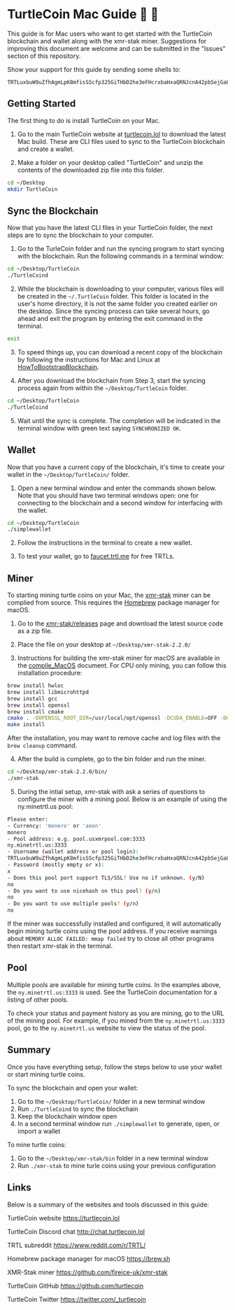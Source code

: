 # TurtleCoin Mac Guide :apple: :turtle:

This guide is for Mac users who want to get started with the TurtleCoin
blockchain and wallet along with the xmr-stak miner. Suggestions for improving
this document are welcome and can be submitted in the "Issues" section of this
repository.

Show your support for this guide by sending some shells to:

```
TRTLuxbuW9uZfhAgmLpK8mfisSScfp325GiTHbD2he3eFHcrxbaHxaQRNJcnA42pbSejGaLEcCvGCeiHDr1Frz8YC71hbWUEVYa
```

## Getting Started

The first thing to do is install TurtleCoin on your Mac.

1. Go to the main TurtleCoin website at
[turtlecoin.lol](https://turtlecoin.lol) to download the latest Mac build.
These are CLI files used to sync to the TurtleCoin blockchain and create a
wallet.

2. Make a folder on your desktop called "TurtleCoin" and unzip the contents of
the downloaded zip file into this folder.

```bash
cd ~/Desktop
mkdir TurtleCoin
```

## Sync the Blockchain

Now that you have the latest CLI files in your TurtleCoin folder, the next
steps are to sync the blockchain to your computer.

1. Go to the TurleCoin folder and run the syncing program to start syncing
with the blockchain. Run the following commands in a terminal window:

```bash
cd ~/Desktop/TurtleCoin
./TurtleCoind
```

2. While the blockchain is downloading to your computer, various files will be
created in the `~/.TurtleCoin` folder. This folder is located in the user's
home directory, it is not the same folder you created earlier on the desktop.
Since the syncing process can take several hours, go ahead and exit the
program by entering the exit command in the terminal.

```bash
exit
```

3. To speed things up, you can download a recent copy of the blockchain by
following the instructions for Mac and Linux at [HowToBootstrapBlockchain](https://github.com/turtlecoin/docs/blob/master/HowToBootstrapBlockchain.md).

4. After you download the blockchain from Step 3, start the syncing process
again from within the `~/Desktop/TurtleCoin` folder.

```bash
cd ~/Desktop/TurtleCoin
./TurtleCoind
```

5. Wait until the sync is complete. The completion will be indicated in the
terminal window with green text saying `SYNCHRONIZED OK`.

## Wallet

Now that you have a current copy of the blockchain, it's time to create your
wallet in the `~/Desktop/TurtleCoin/` folder.

1. Open a new terminal window and enter the commands shown below. Note that
you should have two terminal windows open: one for connecting to the
blockchain and a second window for interfacing with the wallet.

```bash
cd ~/Desktop/TurtleCoin
./simplewallet
```

2. Follow the instructions in the terminal to create a new wallet.

3. To test your wallet, go to [faucet.trtl.me](https://faucet.trtl.me) for
free TRTLs.

## Miner

To starting mining turtle coins on your Mac, the [xmr-stak](https://github.com/fireice-uk/xmr-stak)
miner can be complied from source. This requires the [Homebrew](https://brew.sh) package manager for macOS.

1. Go to the [xmr-stak/releases](https://github.com/fireice-uk/xmr-stak/releases)
page and download the latest source code as a zip file.

2. Place the file on your desktop at `~/Desktop/xmr-stak-2.2.0/`

3. Instructions for building the xmr-stak miner for macOS are available in the [compile_MacOS](https://github.com/fireice-uk/xmr-stak/blob/master/doc/compile_MacOS.md)
document. For CPU only mining, you can follow this installation procedure:

```bash
brew install hwloc
brew install libmicrohttpd
brew install gcc
brew install openssl
brew install cmake
cmake . -DOPENSSL_ROOT_DIR=/usr/local/opt/openssl -DCUDA_ENABLE=OFF -DOpenCL_ENABLE=OFF
make install
```

After the installation, you may want to remove cache and log files with the
`brew cleanup` command.

4. After the build is complete, go to the bin folder and run the miner.

```bash
cd ~/Desktop/xmr-stak-2.2.0/bin/
./xmr-stak
```

5. During the intial setup, xmr-stak with ask a series of questions to
configure the miner with a mining pool. Below is an example of using the
ny.minetrtl.us pool:

```bash
Please enter:
- Currency: 'monero' or 'aeon'
monero
- Pool address: e.g. pool.usxmrpool.com:3333
ny.minetrtl.us:3333
- Username (wallet address or pool login):
TRTLuxbuW9uZfhAgmLpK8mfisSScfp325GiTHbD2he3eFHcrxbaHxaQRNJcnA42pbSejGaLEcCvGCeiHDr1Frz8YC71hbWUEVYa
- Password (mostly empty or x):
x
- Does this pool port support TLS/SSL? Use no if unknown. (y/N)
no
- Do you want to use nicehash on this pool? (y/n)
no
- Do you want to use multiple pools? (y/n)
no
```

If the miner was successfully installed and configured, it will automatically
begin mining turtle coins using the pool address. If you receive warnings
about `MEMORY ALLOC FAILED: mmap failed` try to close all other programs then
restart xmr-stak in the terminal.

## Pool

Multiple pools are available for mining turtle coins. In the examples above,
the `ny.minetrtl.us:3333` is used. See the TurtleCoin documentation for a
listing of other pools.

To check your status and payment history as you are mining, go to the URL of
the mining pool. For example, if you mined from the `ny.minetrtl.us:3333`
pool, go to the `ny.minetrtl.us` website to view the status of the pool.

## Summary

Once you have everything setup, follow the steps below to use your wallet or
start mining turtle coins.

To sync the blockchain and open your wallet:

1. Go to the `~/Desktop/TurtleCoin/` folder in a new terminal window
2. Run `./TurtleCoind` to sync the blockchain
3. Keep the blockchain window open
4. In a second terminal window run `./simplewallet` to generate, open, or import a wallet

To mine turtle coins:

1. Go to the `~/Desktop/xmr-stak/bin` folder in a new terminal window
2. Run `./xmr-stak` to mine turle coins using your previous configuration

## Links

Below is a summary of the websites and tools discussed in this guide:

TurtleCoin website https://turtlecoin.lol

TurtleCoin Discord chat http://chat.turtlecoin.lol

TRTL subreddit https://www.reddit.com/r/TRTL/

Homebrew package manager for macOS https://brew.sh

XMR-Stak miner https://github.com/fireice-uk/xmr-stak

TurtleCoin GitHub https://github.com/turtlecoin

TurtleCoin Twitter https://twitter.com/_turtlecoin

